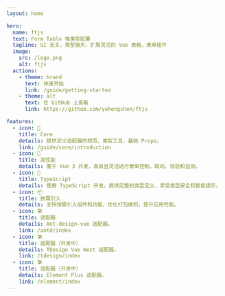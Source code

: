 ```yaml
---
layout: home

hero:
  name: ftjs
  text: Form Table 强类型配置
  tagline: UI 无关，类型强大，扩展灵活的 Vue 表格、表单组件
  image:
    src: /logo.png
    alt: ftjs
  actions:
    - theme: brand
      text: 快速开始
      link: /guide/getting-started
    - theme: alt
      text: 在 GitHub 上查看
      link: https://github.com/yuhengshen/ftjs

features:
  - icon: 🎯
    title: Core
    details: 提供定义适配器的规范、类型工具、基础 Props。
    link: /guide/core/introduction
  - icon: 🚀
    title: 高性能
    details: 基于 Vue 3 开发，高效且灵活进行表单控制、联动、校验和监测。
  - icon: 💪
    title: TypeScript
    details: 使用 TypeScript 开发，提供完整的类型定义，享受类型安全和智能提示。
  - icon: 📦
    title: 按需引入
    details: 支持按需引入组件和功能，优化打包体积，提升应用性能。
  - icon: 🛠️
    title: 适配器
    details: Ant-design-vue 适配器。
    link: /antd/index
  - icon: 🛠️
    title: 适配器（开发中）
    details: TDesign Vue Next 适配器。
    link: /tdesign/index
  - icon: 🛠️
    title: 适配器（开发中）
    details: Element Plus 适配器。
    link: /element/index
---
```

